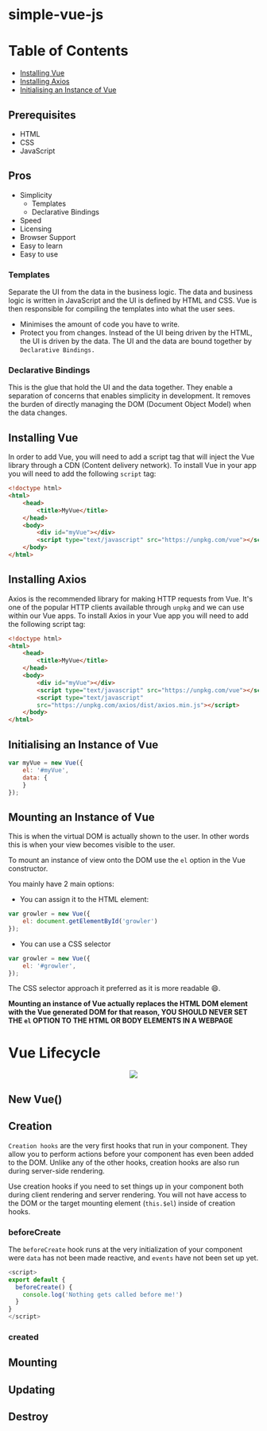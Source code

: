 # simple-vue-js

Table of Contents
==================

* [Installing Vue](#installing-vue)
* [Installing Axios](#installing-axios)
* [Initialising an Instance of Vue](#initialising-an-instance-of-vue)

## Prerequisites

* HTML
* CSS
* JavaScript

## Pros

- Simplicity
    - Templates
    - Declarative Bindings
- Speed
- Licensing
- Browser Support
- Easy to learn
- Easy to use

### Templates

Separate the UI from the data in the business logic. The data and business logic
is written in JavaScript and the UI is defined by HTML and CSS. Vue is then
responsible for compiling the templates into what the user sees. 
* Minimises the amount of code you have to write. 
* Protect you from changes. Instead of the UI being driven by the HTML, 
the UI is driven by the data. The UI and the data are bound together by 
`Declarative Bindings.`

### Declarative Bindings

This is the glue that hold the UI and the data together. They enable a 
separation of concerns that enables simplicity in development. It removes
the burden of directly managing the DOM (Document Object Model)
when the data changes.

## Installing Vue

In order to add Vue, you will need to add a script tag that will inject the 
Vue library through a CDN (Content delivery network). To install Vue in your 
app you will need to add the following `script` tag:

```html
<!doctype html>
<html>
    <head>
        <title>MyVue</title>
    </head>
    <body>
        <div id="myVue"></div>
        <script type="text/javascript" src="https://unpkg.com/vue"></script>
    </body>
</html>
```

## Installing Axios

Axios is the recommended library for making HTTP requests from Vue. It's 
one of the popular HTTP clients available through `unpkg` and we can use
within our Vue apps. To install Axios in your Vue app you will need to add
the following script tag:

```html
<!doctype html>
<html>
    <head>
        <title>MyVue</title>
    </head>
    <body>
        <div id="myVue"></div>
        <script type="text/javascript" src="https://unpkg.com/vue"></script>
        <script type="text/javascript" 
        src="https://unpkg.com/axios/dist/axios.min.js"></script>
    </body>
</html>
```

## Initialising an Instance of Vue

```javascript
var myVue = new Vue({
    el: '#myVue',
    data: {     
    }
});
```

## Mounting an Instance of Vue

This is when the virtual DOM is actually shown to the user. In other words this is when your 
view becomes visible to the user.

To mount an instance of view onto the DOM use the `el` option in the Vue constructor.

You mainly have 2 main options:
- You can assign it to the HTML element:
```javascript
var growler = new Vue({
    el: document.getElementById('growler')
});
```

- You can use a CSS selector
```javascript
var growler = new Vue({
    el: '#growler',
});
```
The CSS selector approach it preferred as it is more readable :smile:.

**Mounting an instance of Vue actually replaces the HTML DOM element with the Vue generated DOM
for that reason, YOU SHOULD NEVER SET THE `el` OPTION TO THE HTML OR BODY ELEMENTS IN A WEBPAGE**

# Vue Lifecycle
<p align="center">
  <img src="https://user-images.githubusercontent.com/29547780/36276240-2d862ec4-1285-11e8-9471-675a59639eb4.png">
</p>

## New Vue()

## Creation

`Creation hooks` are the very first hooks that run in your component. 
They allow you to perform actions before your component has even been added to the DOM. 
Unlike any of the other hooks, creation hooks are also run during server-side rendering.

Use creation hooks if you need to set things up in your component both during client 
rendering and server rendering. 
You will not have access to the DOM or the target mounting element (`this.$el`) 
inside of creation hooks.

### beforeCreate
The `beforeCreate` hook runs at the very initialization of your component were `data` has not been made reactive, 
and `events` have not been set up yet.

```javascript
<script>
export default {
  beforeCreate() {
    console.log('Nothing gets called before me!')
  }
}
</script>
```

### created


## Mounting

## Updating

## Destroy

